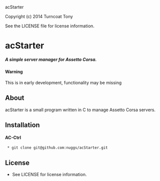 acStarter

Copyright (c) 2014 Turncoat Tony

See the LICENSE file for license information.

acStarter
======
##### A simple server manager for Assetto Corsa.

#### Warning
This is in early development, functionality may be missing

## About
acStarter is a small program written in C to manage Assetto Corsa servers.

## Installation

#### AC-Ctrl
```
 * git clone git@github.com:nuggs/acStarter.git
```

## License
 * See LICENSE for license information.